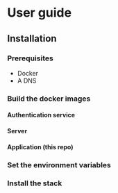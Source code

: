 # User guide

## Installation

### Prerequisites

- Docker
- A DNS

### Build the docker images

#### Authentication service

#### Server

#### Application (this repo)

### Set the environment variables

### Install the stack
